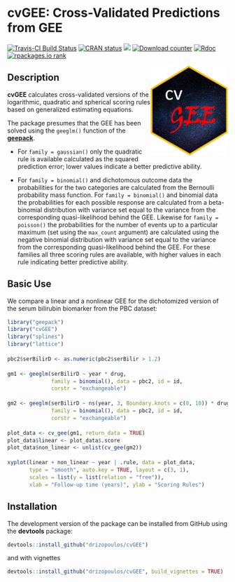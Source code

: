 cvGEE: Cross-Validated Predictions from GEE
================

[![Travis-CI Build Status](https://travis-ci.org/drizopoulos/cvGEE.svg?branch=master)](https://travis-ci.org/drizopoulos/cvGEE) [![CRAN status](http://www.r-pkg.org/badges/version/cvGEE)](https://cran.r-project.org/package=cvGEE) [![](https://cranlogs.r-pkg.org/badges/grand-total/cvGEE)](https://CRAN.R-project.org/package=cvGEE) [![Download counter](http://cranlogs.r-pkg.org/badges/cvGEE)](https://cran.r-project.org/package=cvGEE) 
[![Rdoc](http://www.rdocumentation.org/badges/version/cvGEE)](http://www.rdocumentation.org/packages/cvGEE)
[![rpackages.io rank](https://www.rpackages.io/badge/cvGEE.svg)](https://www.rpackages.io/package/cvGEE)

<img src="man/figures/logo.png" height="205" align="right"/>

Description
------------

<strong>cvGEE</strong> calculates cross-validated versions of the logarithmic, quadratic and spherical scoring rules based on generalized estimating equations.

The package presumes that the GEE has been solved using the `geeglm()` function of the [**geepack**](https://cran.r-project.org/package=geepack).

- For `family = gaussian()` only the quadratic rule is available calculated as the squared prediction error; lower values indicate a better predictive ability.

- For `family = binomial()` and dichotomous outcome data the probabilities for the two categories are calculated from the Bernoulli probability mass function. For `family = binomial()` and binomial data the probabilities for each possible response are calculated from a beta-binomial distribution with variance set equal to the variance from the corresponding quasi-likelihood behind the GEE. Likewise for `family = poisson()` the probabilities for the number of events up to a particular maximum (set using the `max_count` argument) are calculated using the negative binomial distribution with variance set equal to the variance from the corresponding quasi-likelihood behind the GEE. For these families all three scoring rules are available, with higher values in each rule indicating better predictive ability.


Basic Use
------------

We compare a linear and a nonlinear GEE for the dichotomized version of the serum bilirubin biomarker from the PBC dataset:
```r
library("geepack")
library("cvGEE")
library("splines")
library("lattice")

pbc2$serBilirD <- as.numeric(pbc2$serBilir > 1.2)

gm1 <- geeglm(serBilirD ~ year * drug, 
              family = binomial(), data = pbc2, id = id, 
              corstr = "exchangeable")

gm2 <- geeglm(serBilirD ~ ns(year, 3, Boundary.knots = c(0, 10)) * drug, 
              family = binomial(), data = pbc2, id = id, 
              corstr = "exchangeable")

plot_data <- cv_gee(gm1, return_data = TRUE)
plot_data$linear <- plot_data$.score
plot_data$non_linear <- unlist(cv_gee(gm2))

xyplot(linear + non_linear ~ year | .rule, data = plot_data, 
       type = "smooth", auto.key = TRUE, layout = c(3, 1),
       scales = list(y = list(relation = "free")),
       xlab = "Follow-up time (years)", ylab = "Scoring Rules")
```

Installation
------------

The development version of the package can be installed from GitHub using the **devtools**
package:
```r
devtools::install_github("drizopoulos/cvGEE")
```

and with vignettes
```r
devtools::install_github("drizopoulos/cvGEE", build_vignettes = TRUE)
```

